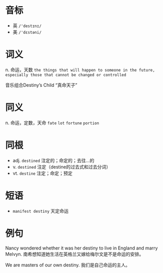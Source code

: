 # 音标

- 英 `/'destɪnɪ/`
- 美 `/'dɛstəni/`

# 词义

n. 命运，天数
`the things that will happen to someone in the future, especially those that cannot be changed or controlled`



音乐组合Destiny’s Child “真命天子”

# 同义

n. 命运，定数，天命
`fate` `lot` `fortune` `portion`

# 同根

- adj. `destined` 注定的；命定的；去往…的
- v. `destined` 注定（destine的过去式和过去分词）
- vt. `destine` 注定；命定；预定

# 短语

- `manifest destiny` 天定命运

# 例句

Nancy wondered whether it was her destiny to live in England and marry Melvyn.
南希想知道她生活在英格兰又嫁给梅尔文是不是命运的安排。

We are masters of our own destiny.
我们是自己命运的主人。


